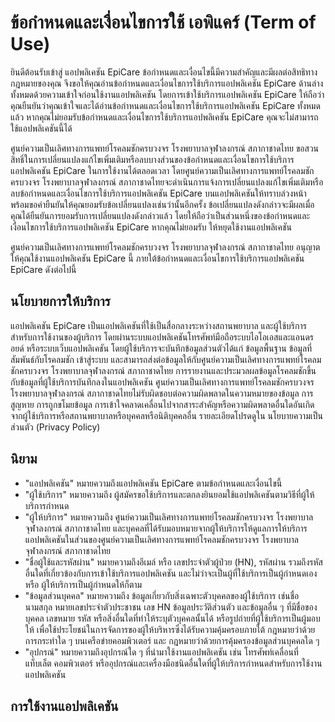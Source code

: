 # ข้อกำหนดและเงื่อนไขการใช้ เอพิแคร์ (Term of Use)

ยินดีต้อนรับเข้าสู่ แอปพลิเคชัน EpiCare ข้อกำหนดและเงื่อนไขนี้มีความสำคัญและมีผลต่อสิทธิทางกฎหมายของคุณ จึงขอให้คุณอ่านข้อกำหนดและเงื่อนไขการใช้บริการแอปพลิเคชัน EpiCare ด้านล่างทั้งหมดด้วยความเข้าใจก่อนใช้งานแอปพลิเคชัน โดยการเข้าใช้บริการแอปพลิเคชัน EpiCare ให้ถือว่าคุณยืนยันว่าคุณเข้าใจและได้อ่านข้อกำหนดและเงื่อนไขการใช้บริการแอปพลิเคชัน EpiCare ทั้งหมดแล้ว หากคุณไม่ยอมรับข้อกำหนดและเงื่อนไขการใช้บริการแอปพลิเคชัน EpiCare คุณจะไม่สามารถใช้แอปพลิเคชันนี้ได้

ศูนย์ความเป็นเลิศทางการแพทย์โรคลมชักครบวงจร โรงพยาบาลจุฬาลงกรณ์ สภากาชาดไทย ขอสวนสิทธิ์ในการเปลี่ยนแปลงแก้ไขเพิ่มเติมหรือลบบางส่วนของข้อกำหนดและเงื่อนไขการใช้บริการแอปพลิเคชัน EpiCare ในการใช้งานได้ตลอดเวลา โดยศูนย์ความเป็นเลิศทางการแพทย์โรคลมชักครบวงจร โรงพยาบาลจุฬาลงกรณ์ สภากาชาดไทยจะดำเนินการแจ้งการเปลี่ยนแปลงแก้ไขเพิ่มเติมหรือลบข้อกำหนดและเงื่อนไขการใช้บริการแอปพลิเคชัน EpiCare บนแอปพลิเคชันให้ทราบล่วงหน้า พร้อมขอคำยืนยันให้คุณยอมรับข้อเปลี่ยนแปลงเช่นว่านั้นอีกครั้ง ข้อเปลี่ยนแปลงดังกล่าวจะมีผลเมื่อคุณได้ยืนยันการยอมรับการเปลี่ยนแปลงดังกล่าวแล้ว โดยให้ถือว่าเป็นส่วนหนึ่งของข้อกำหนดและเงื่อนไขการใช้บริการแอปพลิเคชัน EpiCare หากคุณไม่ยอมรับ ให้หยุดใช้งานแอปพลิเคชัน

ศูนย์ความเป็นเลิศทางการแพทย์โรคลมชักครบวงจร โรงพยาบาลจุฬาลงกรณ์ สภากาชาดไทย อนุญาตให้คุณใช้งานแอปพลิเคชัน EpiCare นี้ ภายใต้ข้อกำหนดและเงื่อนไขการใช้บริการแอปพลิเคชัน EpiCare ดังต่อไปนี้

## นโยบายการให้บริการ

แอปพลิเคชัน EpiCare เป็นแอปพลิเคชันที่ใช้เป็นสื่อกลางระหว่างสถานพยาบาล และผู้ใช้บริการ สำหรับการใช้งานของผู้บริการ โดยผ่านระบบแอปพลิเคชันโทรศัพท์มือถือระบบไอโอเอสและแอนดรอยด์ หรือระบบเว็บแอปพลิเคชัน โดยผู้ใช้บริการจะบันทึกข้อมูลส่วนตัวได้แก่ ข้อมูลพื้นฐาน ข้อมูลที่สัมพันธ์กับโรคลมชัก เข้าสู่ระบบ และสามารถส่งต่อข้อมูลให้กับศูนย์ความเป็นเลิศทางการแพทย์โรคลมชักครบวงจร โรงพยาบาลจุฬาลงกรณ์ สภากาชาดไทย การรายงานและประมวลผลข้อมูลโรคลมชักขึ้นกับข้อมูลที่ผู้ใช้บริการบันทึกลงในแอปพลิเคชัน ศูนย์ความเป็นเลิศทางการแพทย์โรคลมชักครบวงจร โรงพยาบาลจุฬาลงกรณ์ สภากาชาดไทยไม่รับผิดชอบต่อความผิดพลาดในความหมายของข้อมูล การสูญหาย การถูกขโมยข้อมูล การเข้าใจคลาดเคลื่อนไปจากสาระสำคัญหรือความผิดพลาดอื่นใดอันเกิดจากผู้ใช้บริการหรือสถานพยาบาลหรือบุคคลหรือนิติบุคคลอื่น รายละเอียดโปรดดูใน นโยบายความเป็นส่วนตัว (Privacy Policy)


## นิยาม
- "แอปพลิเคชัน" หมายความถึงแอปพลิเคชัน EpiCare ตามข้อกำหนดและเงื่อนไขนี้
- "ผู้ใช้บริการ" หมายความถึง ผู้สมัครขอใช้บริการและตกลงยินยอมใช้แอปพลิเคชันตามวิธีที่ผู้ให้บริการกำหนด
- "ผู้ให้บริการ" หมายความถึง ศูนย์ความเป็นเลิศทางการแพทย์โรคลมชักครบวงจร โรงพยาบาลจุฬาลงกรณ์ สภากาชาดไทย และบุคคลที่ได้รับมอบหมายจากผู้ให้บริการให้ดูแลการให้บริการแอปพลิเคชันในส่วนของศูนย์ความเป็นเลิศทางการแพทย์โรคลมชักครบวงจร โรงพยาบาลจุฬาลงกรณ์ สภากาชาดไทย
- "ชื่อผู้ใช้และรหัสผ่าน" หมายความถึงอีเมล์ หรือ เลขประจำตัวผู้ป่วย (HN), รหัสผ่าน รวมถึงรหัสอื่นใดที่เกี่ยวข้องกับการเข้าใช้บริการแอปพลิเคชัน และไม่ว่าจะเป็นผู้ที่ใช้บริการเป็นผู้กำหนดเอง หรือ ผู้ให้บริการเป็นผู้กำหนดให้ก็ตาม
- "ข้อมูลส่วนบุคคล" หมายความถึง ข้อมูลเกี่ยวกับสิ่งเฉพาะตัวบุคคลของผู้ใช้บริการ เช่นชื่อ นามสกุล หมายเลขประจำตัวประชาชน เลข HN ข้อมูลประวัติส่วนตัว และข้อมูลอื่น ๆ ที่มีชื่อของบุคคล เลขหมาย รหัส หรือสิ่งอื่นใดที่ทำให้ระบุตัวบุคคลนั้นได้ หรือรูปถ่ายที่ผู้ใช้บริการเป็นผู้มอบให้ เพื่อใช้ประโยชน์ในการจัดการของผู้ให้บริหารซึ่งได้รับความคุ้มครอบภายใต้ กฎหมายว่าด้วยการกระทำใด ๆ บนเครือข่ายคอมพิวเตอร์ และ กฎหมายว่าด้วยการคุ้มครองข้อมูลส่วนบุคคลใด ๆ
- "อุปกรณ์" หมายความถึงอุปกรณ์ใด ๆ ที่นำมาใช้งานแอปพลิเคชัน เช่น โทรศัพท์เคลื่อนที่ แท็บเล็ต คอมพิวเตอร์ หรืออุปกรณ์และเครื่องมือชนิดอื่นใดที่ผู้ให้บริการกำหนดสำหรับการใช้งานแอปพลิเคชัน

## การใช้งานแอปพลิเคชัน

	